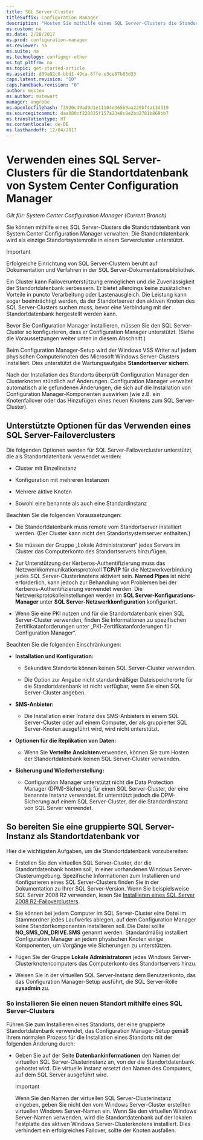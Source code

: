 ```yaml
---
title: SQL Server-Cluster
titleSuffix: Configuration Manager
description: "Hosten Sie mithilfe eines SQL Server-Clusters die Standortdatenbank von System Center Configuration Manager. Enthält Informationen zu unterstützten Optionen."
ms.custom: na
ms.date: 2/28/2017
ms.prod: configuration-manager
ms.reviewer: na
ms.suite: na
ms.technology: configmgr-other
ms.tgt_pltfrm: na
ms.topic: get-started-article
ms.assetid: d09a82c6-bbd1-49ca-8ffe-e3ce87b85d33
caps.latest.revision: "10"
caps.handback.revision: "0"
author: mestew
ms.author: mstewart
manager: angrobe
ms.openlocfilehash: f3920c49ad9d1e11104e36569aa229bf4a13d319
ms.sourcegitcommit: daa080cf220835f157a23e8c8e2bd2781b869bb7
ms.translationtype: HT
ms.contentlocale: de-DE
ms.lasthandoff: 12/04/2017
---
```

# <a name="use-a-sql-server-cluster-for-the-system-center-configuration-manager-site-database"></a>Verwenden eines SQL Server-Clusters für die Standortdatenbank von System Center Configuration Manager

*Gilt für: System Center Configuration Manager (Current Branch)*


 Sie können mithilfe eines SQL Server-Clusters die Standortdatenbank von System Center Configuration Manager verwalten. Die Standortdatenbank wird als einzige Standortsystemrolle in einem Servercluster unterstützt.  

> [!IMPORTANT]  
>  Erfolgreiche Einrichtung von SQL Server-Clustern beruht auf Dokumentation und Verfahren in der SQL Server-Dokumentationsbibliothek.  

 Ein Cluster kann Failoverunterstützung ermöglichen und die Zuverlässigkeit der Standortdatenbank verbessern. Er bietet allerdings keine zusätzlichen Vorteile in puncto Verarbeitung oder Lastenausgleich. Die Leistung kann sogar beeinträchtigt werden, da der Standortserver den aktiven Knoten des SQL Server-Clusters suchen muss, bevor eine Verbindung mit der Standortdatenbank hergestellt werden kann.  

 Bevor Sie Configuration Manager installieren, müssen Sie den SQL Server-Cluster so konfigurieren, dass er Configuration Manager unterstützt. (Siehe die Voraussetzungen weiter unten in diesem Abschnitt.)  

 Beim Configuration Manager-Setup wird der Windows VSS Writer auf jedem physischen Computerknoten des Microsoft Windows Server-Clusters installiert. Dies unterstützt die Wartungsaufgabe **Standortserver sichern**.  

 Nach der Installation des Standorts überprüft Configuration Manager den Clusterknoten stündlich auf Änderungen. Configuration Manager verwaltet automatisch alle gefundenen Änderungen, die sich auf die Installation von Configuration Manager-Komponenten auswirken (wie z.B. ein Knotenfailover oder das Hinzufügen eines neuen Knotens zum SQL Server-Cluster).  

## <a name="supported-options-for-using-a-sql-server-failover-cluster"></a>Unterstützte Optionen für das Verwenden eines SQL Server-Failoverclusters

Die folgenden Optionen werden für SQL Server-Failovercluster unterstützt, die als Standortdatenbank verwendet werden:

-   Cluster mit Einzelinstanz  

-   Konfiguration mit mehreren Instanzen  

-   Mehrere aktive Knoten  

-   Sowohl eine benannte als auch eine Standardinstanz  

Beachten Sie die folgenden Voraussetzungen:  

-   Die Standortdatenbank muss remote vom Standortserver installiert werden. (Der Cluster kann nicht den Standortsystemserver enthalten.)  

-   Sie müssen der Gruppe „Lokale Administratoren“ jedes Servers im Cluster das Computerkonto des Standortservers hinzufügen.  

-   Zur Unterstützung der Kerberos-Authentifizierung muss das Netzwerkkommunikationsprotokoll **TCP/IP** für die Netzwerkverbindung jedes SQL Server-Clusterknotens aktiviert sein. **Named Pipes** ist nicht erforderlich, kann jedoch zur Behandlung von Problemen bei der Kerberos-Authentifizierung verwendet werden. Die Netzwerkprotokolleinstellungen werden im **SQL Server-Konfigurations-Manager** unter **SQL Server-Netzwerkkonfiguration** konfiguriert.  

-   Wenn Sie eine PKI nutzen und für die Standortdatenbank einen SQL Server-Cluster verwenden, finden Sie Informationen zu spezifischen Zertifikatanforderungen unter „PKI-Zertifikatanforderungen für Configuration Manager“.  

Beachten Sie die folgenden Einschränkungen:  

-   **Installation und Konfiguration:**  

    -   Sekundäre Standorte können keinen SQL Server-Cluster verwenden.  

    -   Die Option zur Angabe nicht standardmäßiger Dateispeicherorte für die Standortdatenbank ist nicht verfügbar, wenn Sie einen SQL Server-Cluster angeben.  

-   **SMS-Anbieter:**  

    -   Die Installation einer Instanz des SMS-Anbieters in einem SQL Server-Cluster oder auf einem Computer, der als gruppierter SQL Server-Knoten ausgeführt wird, wird nicht unterstützt.  

-   **Optionen für die Replikation von Daten:**  

    -   Wenn Sie **Verteilte Ansichten**verwenden, können Sie zum Hosten der Standortdatenbank keinen SQL Server-Cluster verwenden.  

-   **Sicherung und Wiederherstellung:**  

    -   Configuration Manager unterstützt nicht die Data Protection Manager (DPM)-Sicherung für einen SQL Server-Cluster, der eine benannte Instanz verwendet. Er unterstützt jedoch die DPM-Sicherung auf einem SQL Server-Cluster, der die Standardinstanz von SQL Server verwendet.  

## <a name="prepare-a-clustered-sql-server-instance-for-the-site-database"></a>So bereiten Sie eine gruppierte SQL Server-Instanz als Standortdatenbank vor  

Hier die wichtigsten Aufgaben, um die Standortdatenbank vorzubereiten:

-   Erstellen Sie den virtuellen SQL Server-Cluster, der die Standortdatenbank hosten soll, in einer vorhandenen Windows Server-Clusterumgebung. Spezifische Informationen zum Installieren und Konfigurieren eines SQL Server-Clusters finden Sie in der Dokumentation zu Ihrer SQL Server-Version. Wenn Sie beispielsweise SQL Server 2008 R2 verwenden, lesen Sie [Installieren eines SQL Server 2008 R2-Failoverclusters](http://go.microsoft.com/fwlink/p/?LinkId=240231).  

-   Sie können bei jedem Computer im SQL Server-Cluster eine Datei im Stammordner jedes Laufwerks ablegen, auf dem Configuration Manager keine Standortkomponenten installieren soll. Die Datei sollte **NO_SMS_ON_DRIVE.SMS** genannt werden. Standardmäßig installiert Configuration Manager an jedem physischen Knoten einige Komponenten, um Vorgänge wie Sicherungen zu unterstützen.  

-   Fügen Sie der Gruppe **Lokale Administratoren** jedes Windows Server-Clusterknotencomputers das Computerkonto des Standortservers hinzu.  

-   Weisen Sie in der virtuellen SQL Server-Instanz dem Benutzerkonto, das das Configuration Manager-Setup ausführt, die SQL Server-Rolle **sysadmin** zu.  

### <a name="to-install-a-new-site-using-a-clustered-sql-server"></a>So installieren Sie einen neuen Standort mithilfe eines SQL Server-Clusters  
 Führen Sie zum Installieren eines Standorts, der eine gruppierte Standortdatenbank verwendet, das Configuration Manager-Setup gemäß Ihrem normalen Prozess für die Installation eines Standorts mit der folgenden Änderung durch:  

-   Geben Sie auf der Seite **Datenbankinformationen** den Namen der virtuellen SQL Server-Clusterinstanz an, von der die Standortdatenbank gehostet wird. Die virtuelle Instanz ersetzt den Namen des Computers, auf dem SQL Server ausgeführt wird.  

    > [!IMPORTANT]  
    >  Wenn Sie den Namen der virtuellen SQL Server-Clusterinstanz eingeben, geben Sie nicht den vom Windows Server-Cluster erstellten virtuellen Windows Server-Namen ein. Wenn Sie den virtuellen Windows Server-Namen verwenden, wird die Standortdatenbank auf der lokalen Festplatte des aktiven Windows Server-Clusterknotens installiert. Dies verhindert ein erfolgreiches Failover, sollte der Knoten ausfallen.  
